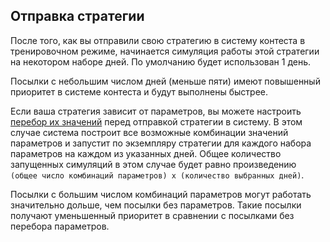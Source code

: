 ## Отправка стратегии

После того, как вы отправили свою стратегию в систему контеста в тренировочном режиме, начинается симуляция работы этой стратегии на некотором наборе дней.
По умолчанию будет использован 1 день.

Посылки с небольшим числом дней (меньше пяти) имеют повышенный приоритет в системе контеста и будут выполнены быстрее.

Если ваша стратегия зависит от параметров, вы можете настроить [перебор их значений](params.md) перед отправкой стратегии в систему.
В этом случае система построит все возможные комбинации значений параметров и запустит по экземпляру стратегии для каждого набора параметров на каждом из указанных дней.
Общее количество запущенных симуляций в этом случае будет равно произведению `(общее число комбинаций параметров) x (количество выбранных дней)`.

Посылки с большим числом комбинаций параметров могут работать значительно дольше, чем посылки без параметров.
Такие посылки получают уменьшенный приоритет в сравнении с посылками без перебора параметров.
